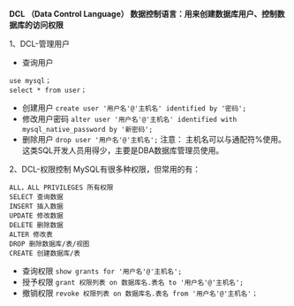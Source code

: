 **DCL （Data Control Language）
数据控制语言：用来创建数据库用户、控制数据库的访问权限**

1、DCL-管理用户
- 查询用户
```
use mysql；
select * from user；
```
- 创建用户
`create user '用户名'@'主机名' identified by '密码';`
- 修改用户密码
`alter user '用户名'@'主机名' identified with mysql_native_password by '新密码';`
- 删除用户
`drop user '用户名'@'主机名';`
注意：
主机名可以与通配符%使用。
这类SQL开发人员用得少，主要是DBA数据库管理员使用。

2、DCL-权限控制
MySQL有很多种权限，但常用的有：
```
ALL，ALL PRIVILEGES 所有权限
SELECT 查询数据
INSERT 插入数据
UPDATE 修改数据
DELETE 删除数据
ALTER 修改表
DROP 删除数据库/表/视图
CREATE 创建数据库/表
```
- 查询权限
`show grants for '用户名'@'主机名';`
- 授予权限
`grant 权限列表 on 数据库名.表名 to '用户名'@'主机名';`
- 撤销权限
`revoke 权限列表 on 数据库名.表名 from '用户名'@'主机名'；`